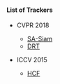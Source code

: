 #### List of Trackers

- CVPR 2018
  - [SA-Siam](http://openaccess.thecvf.com/content_cvpr_2018/papers/He_A_Twofold_Siamese_CVPR_2018_paper.pdf)
  - [DRT](http://openaccess.thecvf.com/content_cvpr_2018/papers/Sun_Correlation_Tracking_via_CVPR_2018_paper.pdf)
  
- ICCV 2015
  - [HCF](https://www.cv-foundation.org/openaccess/content_iccv_2015/papers/Ma_Hierarchical_Convolutional_Features_ICCV_2015_paper.pdf)